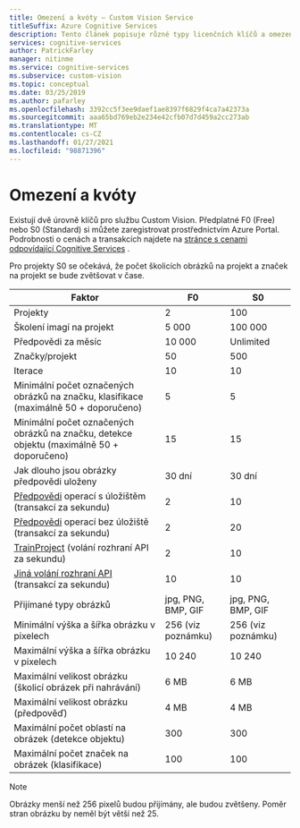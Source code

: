 ```yaml
---
title: Omezení a kvóty – Custom Vision Service
titleSuffix: Azure Cognitive Services
description: Tento článek popisuje různé typy licenčních klíčů a omezení a kvóty pro Custom Vision Service.
services: cognitive-services
author: PatrickFarley
manager: nitinme
ms.service: cognitive-services
ms.subservice: custom-vision
ms.topic: conceptual
ms.date: 03/25/2019
ms.author: pafarley
ms.openlocfilehash: 3392cc5f3ee9daef1ae8397f6829f4ca7a42373a
ms.sourcegitcommit: aaa65bd769eb2e234e42cfb07d7d459a2cc273ab
ms.translationtype: MT
ms.contentlocale: cs-CZ
ms.lasthandoff: 01/27/2021
ms.locfileid: "98871396"
---
```

# <a name="limits-and-quotas"></a>Omezení a kvóty

Existují dvě úrovně klíčů pro službu Custom Vision. Předplatné F0 (Free) nebo S0 (Standard) si můžete zaregistrovat prostřednictvím Azure Portal. Podrobnosti o cenách a transakcích najdete na [stránce s cenami odpovídající Cognitive Services](https://azure.microsoft.com/pricing/details/cognitive-services/custom-vision-service/) .

Pro projekty S0 se očekává, že počet školicích obrázků na projekt a značek na projekt se bude zvětšovat v čase.

|Faktor|**F0**|**S0**|
|-----|-----|-----|
|Projekty|2|100|
|Školení imagí na projekt |5 000|100 000|
|Předpovědi za měsíc|10 000 |Unlimited|
|Značky/projekt|50|500|
|Iterace |10|10|
|Minimální počet označených obrázků na značku, klasifikace (maximálně 50 + doporučeno) |5|5|
|Minimální počet označených obrázků na značku, detekce objektu (maximálně 50 + doporučeno)|15|15|
|Jak dlouho jsou obrázky předpovědi uloženy|30 dní|30 dní|
|[Předpovědi](https://go.microsoft.com/fwlink/?linkid=865445) operací s úložištěm (transakcí za sekundu)|2|10|
|[Předpovědi](https://go.microsoft.com/fwlink/?linkid=865445) operací bez úložiště (transakcí za sekundu)|2|20|
|[TrainProject](https://go.microsoft.com/fwlink/?linkid=865446) (volání rozhraní API za sekundu)|2|10|
|[Jiná volání rozhraní API](https://go.microsoft.com/fwlink/?linkid=865446) (transakcí za sekundu)|10|10|
|Přijímané typy obrázků|jpg, PNG, BMP, GIF|jpg, PNG, BMP, GIF|
|Minimální výška a šířka obrázku v pixelech|256 (viz poznámku)|256 (viz poznámku)|
|Maximální výška a šířka obrázku v pixelech|10 240|10 240|
|Maximální velikost obrázku (školicí obrázek při nahrávání) |6 MB|6 MB|
|Maximální velikost obrázku (předpověď)|4 MB|4 MB|
|Maximální počet oblastí na obrázek (detekce objektu)|300|300|
|Maximální počet značek na obrázek (klasifikace)|100|100|

> [!NOTE]
> Obrázky menší než 256 pixelů budou přijímány, ale budou zvětšeny.
> Poměr stran obrázku by neměl být větší než 25.
